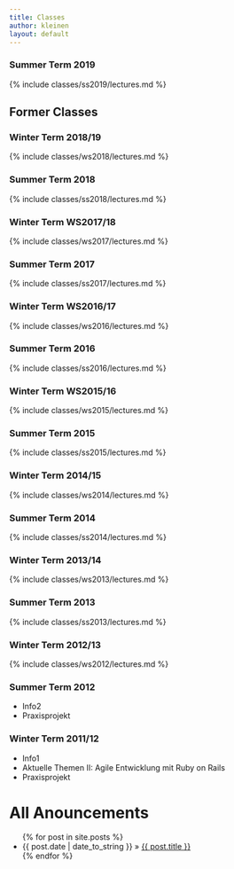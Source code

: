 ```yaml
---
title: Classes
author: kleinen
layout: default
---
```


### Summer Term 2019

{% include classes/ss2019/lectures.md %}

## Former Classes

### Winter Term 2018/19

{% include classes/ws2018/lectures.md %}

### Summer Term 2018

{% include classes/ss2018/lectures.md %}

###  Winter Term WS2017/18

{% include classes/ws2017/lectures.md %}

### Summer Term 2017

{% include classes/ss2017/lectures.md %}

###  Winter Term WS2016/17

{% include classes/ws2016/lectures.md %}

### Summer Term 2016

{% include classes/ss2016/lectures.md %}

### Winter Term WS2015/16

{% include classes/ws2015/lectures.md %}

### Summer Term 2015

{% include classes/ss2015/lectures.md %}

### Winter Term 2014/15

{% include classes/ws2014/lectures.md %}

### Summer Term 2014

{% include classes/ss2014/lectures.md %}

### Winter Term 2013/14

{% include classes/ws2013/lectures.md %}

### Summer Term 2013

{% include classes/ss2013/lectures.md %}

### Winter Term 2012/13

{% include classes/ws2012/lectures.md %}

### Summer Term 2012

- Info2
- Praxisprojekt

### Winter Term 2011/12

- Info1
- Aktuelle Themen II: Agile Entwicklung mit Ruby on Rails
- Praxisprojekt


<div id="home">
  <h1>All Anouncements</h1>
  <ul class="posts">
    {% for post in site.posts %}
      <li><span>{{ post.date | date_to_string }}</span> &raquo; <a href="{{ post.url }}">{{ post.title }}</a></li>
    {% endfor %}
  </ul>
</div>
